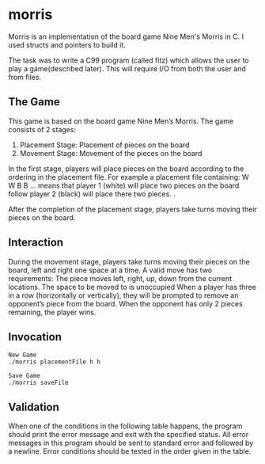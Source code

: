 # morris
Morris is an implementation of the board game Nine Men's Morris in C. I used structs and pointers to build it. 

The task was to write a C99 program (called fitz) which allows the user to play a game(described later). This will require I/O from both the user and from files. 

## The Game
This game is based on the board game Nine Men’s Morris. 
The game consists of 2 stages: 

1. Placement Stage: Placement of pieces on the board
2. Movement Stage: Movement of the pieces on the board

In the first stage,  players will place pieces on the board according to the ordering in the placement file. 
For example a placement file containing: 
W
W
B 
B 
...
means that player 1 (white) will place two pieces on the board follow player 2 (black) will place there two pieces. . 

After the completion of the placement stage, players take turns moving their pieces on the board.

## Interaction

During the movement stage, players take turns moving their pieces on the board, left and right one space at a time. 
A valid move has two requirements:
The piece moves left, right, up, down from the current locations. 
The space to be moved to is unoccupied
When a player has three in a row (horizontally or vertically), they will be prompted to remove an opponent’s piece from the board.
When the opponent has only 2 pieces remaining, the player wins. 

## Invocation
	New Game
	./morris placementFile h h

	Save Game
	./morris saveFile
  
## Validation
When one of the conditions in the following table happens, the program should print the error message and exit with the specified status. All error messages in this program should be sent to standard error and followed by a newline. Error conditions should be tested in the order given in the table.




